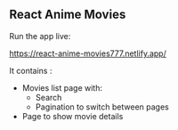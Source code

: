 ## React Anime Movies
Run the app live:

https://react-anime-movies777.netlify.app/

It contains :
- Movies list page with:
  - Search 
  - Pagination to switch between pages
- Page to show movie details


